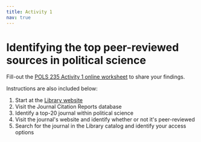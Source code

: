 ```yaml
---
title: Activity 1
nav: true
---
```

# Identifying the top peer-reviewed sources in political science

Fill-out the <a href="https://uidaho.co1.qualtrics.com/jfe/form/SV_5zPkMyj557JcwVT" target="_blank">POLS 235 Activity 1 online worksheet</a> to share your findings.

Instructions are also included below:
1. Start at the <a href="https://www.lib.uidaho.edu" target="_blank">Library website</a>
2. Visit the Journal Citation Reports database 
3. Identify a top-20 journal within political science
4. Visit the journal's website and identify whether or not it's peer-reviewed
5. Search for the journal in the Library catalog and identify your access options